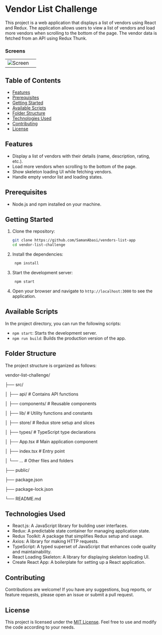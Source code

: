 # Vendor List Challenge

This project is a web application that displays a list of vendors using React and Redux. The application allows users to view a list of vendors and load more vendors when scrolling to the bottom of the page. The vendor data is fetched from an API using Redux Thunk.

### Screens
|||
|--|--|
|![Screen](https://raw.githubusercontent.com/SamanAbasi/vendors-list-app/edit/master/screen.gif)

## Table of Contents

- [Features](#features)
- [Prerequisites](#prerequisites)
- [Getting Started](#getting-started)
- [Available Scripts](#available-scripts)
- [Folder Structure](#folder-structure)
- [Technologies Used](#technologies-used)
- [Contributing](#contributing)
- [License](#license)

## Features

- Display a list of vendors with their details (name, description, rating, etc.).
- Load more vendors when scrolling to the bottom of the page.
- Show skeleton loading UI while fetching vendors.
- Handle empty vendor list and loading states.

## Prerequisites

- Node.js and npm installed on your machine.

## Getting Started

1. Clone the repository:

    ```bash
    git clone https://github.com/SamanAbasi/vendors-list-app
    cd vendor-list-challenge


2. Install the dependencies:

   ```bash
    npm install


3. Start the development server:

   ```bash
    npm start


4. Open your browser and navigate to `http://localhost:3000` to see the application.

## Available Scripts

In the project directory, you can run the following scripts:

- `npm start`: Starts the development server.
- `npm run build`: Builds the production version of the app.

## Folder Structure

The project structure is organized as follows:

vendor-list-challenge/

├── src/

│ ├── api/ # Contains API functions

│ ├── components/ # Reusable components

│ ├── lib/ # Utility functions and constants

│ ├── store/ # Redux store setup and slices

│ ├── types/ # TypeScript type declarations

│ ├── App.tsx # Main application component

│ ├── index.tsx # Entry point

│ └── ... # Other files and folders

├── public/

├── package.json

├── package-lock.json

└── README.md


## Technologies Used

- React.js: A JavaScript library for building user interfaces.
- Redux: A predictable state container for managing application state.
- Redux Toolkit: A package that simplifies Redux setup and usage.
- Axios: A library for making HTTP requests.
- TypeScript: A typed superset of JavaScript that enhances code quality and maintainability.
- React Loading Skeleton: A library for displaying skeleton loading UI.
- Create React App: A boilerplate for setting up a React application.

## Contributing

Contributions are welcome! If you have any suggestions, bug reports, or feature requests, please open an issue or submit a pull request.

## License

This project is licensed under the [MIT License](LICENSE). Feel free to use and modify the code according to your needs.
